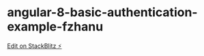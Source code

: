 # angular-8-basic-authentication-example-fzhanu

[Edit on StackBlitz ⚡️](https://stackblitz.com/edit/angular-8-basic-authentication-example-fzhanu)